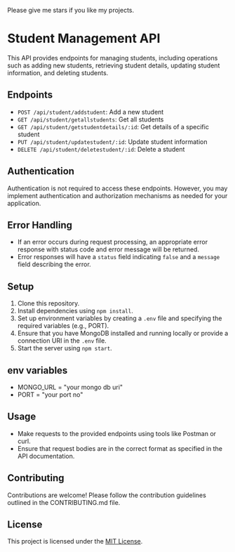 Please give me stars if you like my projects.

# Student Management API

This API provides endpoints for managing students, including operations such as adding new students, retrieving student details, updating student information, and deleting students.

## Endpoints

- `POST /api/student/addstudent`: Add a new student
- `GET /api/student/getallstudents`: Get all students
- `GET /api/student/getstudentdetails/:id`: Get details of a specific student
- `PUT /api/student/updatestudent/:id`: Update student information
- `DELETE /api/student/deletestudent/:id`: Delete a student

## Authentication

Authentication is not required to access these endpoints. However, you may implement authentication and authorization mechanisms as needed for your application.

## Error Handling

- If an error occurs during request processing, an appropriate error response with status code and error message will be returned.
- Error responses will have a `status` field indicating `false` and a `message` field describing the error.

## Setup

1. Clone this repository.
2. Install dependencies using `npm install`.
3. Set up environment variables by creating a `.env` file and specifying the required variables (e.g., PORT).
4. Ensure that you have MongoDB installed and running locally or provide a connection URI in the `.env` file.
5. Start the server using `npm start`.

## env variables

- MONGO_URL = "your mongo db uri"
- PORT = "your port no"

## Usage

- Make requests to the provided endpoints using tools like Postman or curl.
- Ensure that request bodies are in the correct format as specified in the API documentation.

## Contributing

Contributions are welcome! Please follow the contribution guidelines outlined in the CONTRIBUTING.md file.

## License

This project is licensed under the [MIT License](LICENSE).
